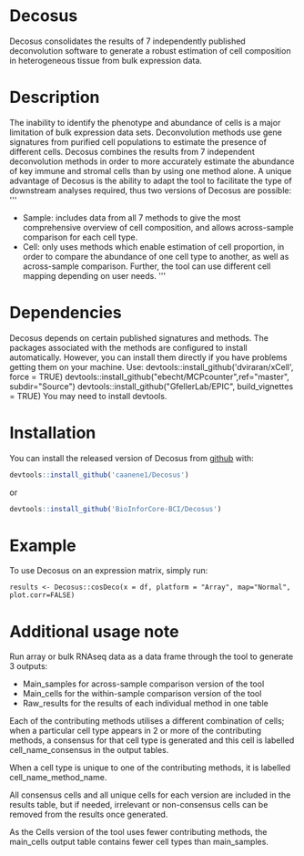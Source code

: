# Decosus
Decosus consolidates the results of 7 independently published deconvolution software to generate a robust estimation of cell composition in heterogeneous tissue from bulk expression data.

# Description
The inability to identify the phenotype and abundance of cells is a major limitation of bulk expression data sets. Deconvolution methods use gene signatures from purified cell populations to estimate the presence of different cells. Decosus combines the results from 7 independent deconvolution methods in order to more accurately estimate the abundance of key immune and stromal cells than by using one method alone. A unique advantage of Decosus is the ability to adapt the tool to facilitate the type of downstream analyses required, thus two versions of Decosus are possible: 
'''
 - Sample: includes data from all 7 methods to give the most comprehensive overview of cell composition, and allows across-sample comparison for each cell type.
 - Cell: only uses methods which enable estimation of cell proportion, in order to  compare the abundance of one cell type to another, as well as across-sample comparison. 
Further, the tool can use different cell mapping depending on user needs.
'''


# Dependencies
Decosus depends on certain published signatures and methods. The packages associated with the methods are configured to install automatically. However, you can install them directly if you have problems getting them on your machine.
Use: 
  devtools::install_github('dviraran/xCell', force = TRUE)
  devtools::install_github("ebecht/MCPcounter",ref="master", subdir="Source")
  devtools::install_github("GfellerLab/EPIC", build_vignettes = TRUE)
You may need to install devtools.

# Installation
You can install the released version of Decosus from [github](https://github.com/caanene1) with:

``` r
devtools::install_github('caanene1/Decosus')
```
or 
``` r
devtools::install_github('BioInforCore-BCI/Decosus')
```

# Example
To use Decosus on an expression matrix, simply run: 
```{r example}
results <- Decosus::cosDeco(x = df, platform = "Array", map="Normal", plot.corr=FALSE)
```

# Additional usage note
Run array or bulk RNAseq data as a data frame through the tool to generate 3 outputs:
 - Main_samples for across-sample comparison version of the tool
 - Main_cells for the within-sample comparison version of the tool
 - Raw_results for the results of each individual method in one table

Each of the contributing methods utilises a different combination of cells; when a particular cell type appears in 2 or more of the contributing methods, a consensus for that cell type is generated and this cell is labelled cell_name_consensus in the output tables.

When a cell type is unique to one of the contributing methods, it is labelled cell_name_method_name.

All consensus cells and all unique cells for each version are included in the results table, but if needed, irrelevant or non-consensus cells can be removed from the results once generated.

As the Cells version of the tool uses fewer contributing methods, the main_cells output table contains fewer cell types than main_samples. 
